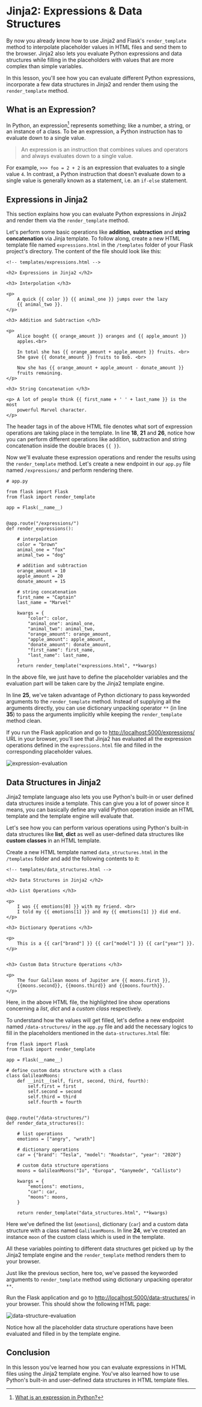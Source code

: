 # Jinja2: Expressions & Data Structures

By now you already know how to use Jinja2 and Flask's `render_template` method to interpolate placeholder values in HTML files and send them to the browser. Jinja2 also lets you evaluate Python expressions and data structures while filling in the placeholders with values that are more complex than simple variables.

In this lesson, you'll see how you can evaluate different Python expressions, incorporate a few data structures in Jinja2 and render them using the `render_template` method.

## What is an Expression?

In Python, an expression[^expression] represents something; like a number, a string, or an instance of a class. To be an expression, a Python instruction has to evaluate down to a single value.

> An expression is an instruction that combines values and operators and always evaluates down to a single value.

For example, `>>> foo = 2 + 2` is an expression that evaluates to a single value `4`. In contrast, a Python instruction that doesn't evaluate down to a single value is generally known as a statement, i.e. an `if-else` statement.

## Expressions in Jinja2

This section explains how you can evaluate Python expressions in Jinja2 and render them via the `render_template` method.

Let's perform some basic operations like **addition**, **subtraction** and **string concatenation** via Jinja template. To follow along, create a new HTML template file named `expressions.html` in the `/templates` folder of your Flask project's directory. The content of the file should look like this:

```html{19,22,28}
<!-- templates/expressions.html -->

<h2> Expressions in Jinja2 </h2>

<h3> Interpolation </h3>

<p>
    A quick {{ color }} {{ animal_one }} jumps over the lazy
    {{ animal_two }}.
</p>

<h3> Addition and Subtraction </h3>

<p>
    Alice bought {{ orange_amount }} oranges and {{ apple_amount }}
    apples.<br>

    In total she has {{ orange_amount + apple_amount }} fruits. <br>
    She gave {{ donate_amount }} fruits to Bob. <br>

    Now she has {{ orange_amount + apple_amount - donate_amount }}
    fruits remaining.
</p>

<h3> String Concatenation </h3>

<p> A lot of people think {{ first_name + ' ' + last_name }} is the most
    powerful Marvel character.
</p>
```

The header tags in of the above HTML file denotes what sort of expression operations are taking place in the template. In line **18**, **21** and **26**, notice how you can perform different operations like addition, subtraction and string concatenation inside the double braces `{​{ }​}`.

Now we'll evaluate these expression operations and render the results using the `render_template` method. Let's create a new endpoint in our `app.py` file named `/expressions/` and perform rendering there.

```python{27,37}
# app.py

from flask import Flask
from flask import render_template

app = Flask(__name__)


@app.route("/expressions/")
def render_expressions():

    # interpolation
    color = "brown"
    animal_one = "fox"
    animal_two = "dog"

    # addition and subtraction
    orange_amount = 10
    apple_amount = 20
    donate_amount = 15

    # string concatenation
    first_name = "Captain"
    last_name = "Marvel"

    kwargs = {
        "color": color,
        "animal_one": animal_one,
        "animal_two": animal_two,
        "orange_amount": orange_amount,
        "apple_amount": apple_amount,
        "donate_amount": donate_amount,
        "first_name": first_name,
        "last_name": last_name,
    }
    return render_template("expressions.html", **kwargs)
```

In the above file, we just have to define the placeholder variables and the evaluation part will be taken care by the Jinja2 template engine.

In line **25**, we've taken advantage of Python dictionary to pass keyworded arguments to the `render_template` method. Instead of supplying all the arguments directly, you can use dictionary unpacking operator `**` (in line **35**) to pass the arguments implicitly while keeping the `render_template` method clean.

If you run the Flask application and go to [http://localhost:5000/expressions/](http://localhost:5000/expressions/) URL in your browser, you'll see that Jinja2 has evaluated all the expression operations defined in the `expressions.html` file and filled in the corresponding placeholder values.

![expression-evaluation](./assets/expression_evaluation.png)

## Data Structures in Jinja2

Jinja2 template language also lets you use Python's built-in or user defined data structures inside a template. This can give you a lot of power since it means, you can basically define any valid Python operation inside an HTML template and the template engine will evaluate that.

Let's see how you can perform various operations using Python's built-in data structures like **list**, **dict** as well as user-defined data structures like **custom classes** in an HTML template.

Create a new HTML template named `data_structures.html` in the `/templates` folder and add the following contents to it:

```html{8,9,15,16,,23,24}
<!-- templates/data_structures.html -->

<h2> Data Structures in Jinja2 </h2>

<h3> List Operations </h3>

<p>
    I was {{ emotions[0] }} with my friend. <br>
    I told my {{ emotions[1] }} and my {{ emotions[1] }} did end.
</p>

<h3> Dictionary Operations </h3>

<p>
    This is a {{ car["brand"] }} {{ car["model"] }} {{ car["year"] }}.
</p>


<h3> Custom Data Structure Operations </h3>

<p>
    The four Galilean moons of Jupiter are {{ moons.first }},
    {{moons.second}}, {{moons.third}} and {{moons.fourth}}.
</p>

```

Here, in the above HTML file, the highlighted line show operations concerning a *list*, *dict* and a *custom class* respectively.

To understand how the values will get filled, let's define a new endpoint named `/data-structures/` in the `app.py` file and add the necessary logics to fill in the placeholders mentioned in the `data-structures.html` file:

```python{26}
from flask import Flask
from flask import render_template

app = Flask(__name__)

# define custom data structure with a class
class GalileanMoons:
    def __init__(self, first, second, third, fourth):
        self.first = first
        self.second = second
        self.third = third
        self.fourth = fourth


@app.route("/data-structures/")
def render_data_structures():

    # list operations
    emotions = ["angry", "wrath"]

    # dictionary operations
    car = {"brand": "Tesla", "model": "Roadstar", "year": "2020"}

    # custom data structure operations
    moons = GalileanMoons("Io", "Europa", "Ganymede", "Callisto")

    kwargs = {
        "emotions": emotions,
        "car": car,
        "moons": moons,
    }

    return render_template("data_structures.html", **kwargs)
```

Here we've defined the list (`emotions`), dictionary (`car`) and a custom data structure with a class named `GalileanMoons`. In line **24**, we've created an instance `moon` of the custom class which is used in the template.

All these variables pointing to different data structures get picked up by the Jinja2 template engine and the `render_template` method renders them to your browser.

Just like the previous section, here too, we've passed the keyworded arguments to `render_template` method using dictionary unpacking operator `**`.

Run the Flask application and go to [http://localhost:5000/data-structures/](http://localhost:5000/data-structures/) in your browser. This should show the following HTML page:

![data-structure-evaluation](./assets/data_structure_evaluation.png)

Notice how all the placeholder data structure operations have been evaluated and filled in by the template engine.

## Conclusion

In this lesson you've learned how you can evaluate expressions in HTML files using the Jinja2 template engine. You've also learned how to use Python's built-in and user-defined data structures in HTML template files.

[^expression]: [What is an expression in Python?](https://stackoverflow.com/a/30114220/8963300)
